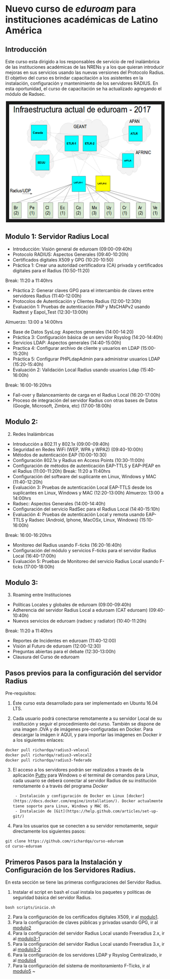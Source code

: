 # Nuevo curso de *eduroam* para instituciones académicas de Latino América

## Introducción

Este curso esta dirigido a los responsables de servicio de red inalámbrica de las instituciones académicas de las NRENs y a los que quieran introducir mejoras en sus servicios usando las nuevas versiones del Protocolo Radius. El objetivo del curso es brindar capacitación a los asistentes en la instalación, configuración y mantenimiento de los servidores RADIUS. En esta oportunidad, el curso de capacitación se ha actualizado agregando el módulo de Radsec.

<a href="http://www.youtube.com/watch?feature=player_embedded&v=qk9aljqu20A
" target="_blank"><p align="center"><img src="https://github.com/richardqa/curso-eduroam/blob/master/imagenes/eduroam1.png" alt="IMAGE ALT TEXT HERE" width="480" height="360" border="10" /></p></a>

## Modulo 1: Servidor Radius Local

- Introducción: Visión general de eduroam (09:00-09:40h)
- Protocolo RADIUS: Aspectos Generales (09:40-10:20h)
- Certificados digitales X509 y GPG (10:20-10:50)
- Práctica 1: Crear una autoridad certificadora (CA) privada y certificados digitales para el Radius (10:50-11:20)

Break: 11:20 a 11:40hrs

- Práctica 2: Generar claves GPG para el intercambio de claves entre servidores Radius (11:40-12:00h)
- Protocolos de Autenticación y Clientes Radius (12:00-12:30h)
- Evaluación 1: Pruebas de autenticación PAP y MsCHAPv2 usando Radtest y Eapol_Test (12:30-13:00h)

Almuerzo: 13:00 a 14:00hrs

- Base de Datos SysLog: Aspectos generales (14:00-14:20)
- Práctica 3: Configuración básica de un servidor Rsyslog (14:20-14:40h)
- Servicios LDAP: Aspectos generales (14:40-15:00h)
- Practica 4: Configurar archivo de cliente y usuarios en LDAP (15:00-15:20h)
- Práctica 5: Configurar PHPLdapAdmin para administrar usuarios LDAP (15:20-15:40h)
- Evaluación 2: Validación Local Radius usando usuarios Ldap (15:40-16:00h)

Break: 16:00-16:20hrs

- Fail-over y Balanceamiento de carga en el Radius Local (16:20-17:00h)
- Proceso de integración del servidor Radius con otras bases de Datos (Google, Microsoft, Zimbra, etc) (17:00-18:00h)

## Modulo 2: 


2. Redes Inalámbricas

- Introducción a 802.11 y 802.1x (09:00-09:40h)
- Seguridad en Redes WiFi (WEP, WPA y WPA2) (09:40-10:00h)
- Métodos de autenticación EAP (10:00-10:30)
- Configuración 802.1x y Radius en Access Points (10:30-11:00h)
- Configuración de métodos de autenticación EAP-TTLS y EAP-PEAP en el Radius (11:00-11:20h)
Break: 11:20 a 11:40hrs
- Configuración del software del suplicante en Linux, Windows y MAC (11:40-12:20h)
- Evaluación 3: Pruebas de autenticación Local EAP-TTLS desde los suplicantes en Linux, Windows y MAC (12:20-13:00h)
Almuerzo: 13:00 a 14:00hrs
- Radsec: Aspectos Generales (14:00-14:40h)
- Configuración del servicio RadSec para el Radius Local (14:40-15:10h)
- Evaluación 4: Pruebas de autenticación Local y remota usando EAP-TTLS y Radsec (Android, Iphone, MacOSx, Linux, Windows) (15:10-16:00h)

Break: 16:00-16:20hrs

- Monitoreo del Radius usando F-ticks (16:20-16:40h)
- Configuración del módulo y servicios F-ticks para el servidor Radius Local (16:40-17:00h)
- Evaluación 5: Pruebas de Monitoreo del servicio Radius Local usando F-ticks (17:00-18:00h)

## Modulo 3: 

3. Roaming entre Instituciones

- Políticas Locales y globales de eduroam (09:00-09:40h)
- Adherencia del servidor Radius Local a eduroam (CAT eduroam) (09:40-10:40h)
- Nuevos servicios de eduroam (radsec y radiator) (10:40-11:20h)

Break: 11:20 a 11:40hrs

- Reportes de Incidentes en eduroam (11:40-12:00)
- Visión al Futuro de eduroam (12:00-12:30)
- Preguntas abiertas para el debate (12:30-13:00h)
- Clausura del Curso de eduroam

## Pasos previos para la configuración del servidor Radius

Pre-requisitos:

1. Éste curso esta desarrollado para ser implementado en Ubuntu 16.04 LTS.

2. Cada usuario podrá conectarse remotamente a su servidor Local de su institución y seguir el procedimiento del curso. También se dispone de una imagen .OVA y de imágenes pre-configuradas en Docker. Para descargar la imágen ir AQUI, y para importar las imágenes en Docker ir a los siguientes enlaces:

 ```
docker pull richardqa/radius3-vmlocal
docker pull richardqa/radius3-vmlocal2
docker pull richardqa/radius3-federado

 ```
3. El acceso a los servidores podrán ser realizados a través de la aplicación [Putty](http://www.putty.org/) para Windows o el terminal de comandos para Linux, cada usuario se deberá conectar al servidor Radius de su institución remotamente ó a través del programa *Docker*

        - Instalación y configuración de Docker en Linux [docker](https://docs.docker.com/engine/installation/). Docker actualmente tiene soporte para Linux, Windows y MAC OS.
        - Instalación de [Git](https://help.github.com/articles/set-up-git/)

4. Para los usuarios que se conecten a su servidor remotamente, seguir directamente los siguientes pasos:

 ```
git clone https://github.com/richardqa/curso-eduroam
cd curso-eduroam
 ```
## Primeros Pasos para la Instalación y Configuración de los Servidores Radius. 

En esta sección se tiene las primeras configuraciones del Servidor Radius.

1. Instalar el script en bash el cual instala los paquetes y políticas de seguridad básica del servidor Radius.

 ```
bash scripts/inicio.sh
 ```
2. Para la configuración de los certificados digitales X509, ir al [modulo1](https://github.com/richardqa/curso-eduroam/blob/master/modulos/Configura-Certs.md).
3. Para la configuración de claves públicas y privadas usando GPG, ir al [modulo2](https://github.com/richardqa/curso-eduroam/blob/master/modulos/Configura-GPG.md)
4. Para la configuración del servidor Radius Local usando Freeradius 2.x, ir al [modulo3-1](https://github.com/richardqa/curso-eduroam/blob/master/modulos/Freeradius2.x/README.md)
5. Para la configuración del servidor Radius Local usando Freeradius 3.x, ir al [modulo3-2](https://github.com/richardqa/curso-eduroam/blob/master/modulos/Freeradius3.x/README.md)
5. Para la configuración de los servidores LDAP y Rsyslog Centralizado, ir al [modulo4](https://github.com/richardqa/curso-eduroam/blob/master/modulos/Configura-LDAP-LOG.md)
6. Para la configuración del sistema de monitoramiento F-Ticks, ir al [modulo5](https://github.com/richardqa/curso-eduroam/blob/master/modulos/F-ticks.md)
~                                                                                                                                                             
